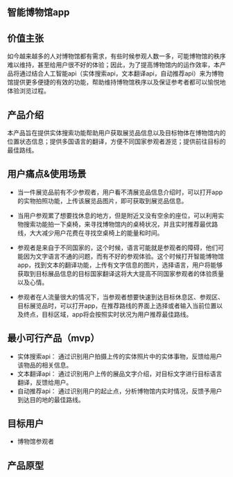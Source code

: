 ## 智能博物馆app
## 价值主张
如今越来越多的人对博物馆都有需求，有些时候参观人数一多，可能博物馆的秩序难以维持，甚至给用户很不好的体验；因此，为了提高博物馆内的运作效率，本产品将通过结合人工智能api（实体搜索api，文本翻译api，自动推荐api）来为博物馆提供更多便捷的有效的功能，帮助维持博物馆秩序以及保证参考者都可以愉悦地体验浏览过程。

## 产品介绍
本产品旨在提供实体搜索功能帮助用户获取展览品信息以及目标物体在博物馆内的位置状态信息；提供多国语言的翻译，方便不同国家参观者游览；提供前往目标的最佳路线。
## 用户痛点&使用场景
* 当一件展览品前有不少参观者，用户看不清展览品信息介绍时，可以打开app的实物拍照功能，上传该展览品图片，即可获取到展览品信息。

* 当用户参观累了想要找休息的地方，但是附近又没有空余的座位，可以利用实物搜索功能拍一下桌椅，来寻找博物馆内的桌椅状况，并且实时推荐最优路线，大大减少用户花费在寻找空桌椅上的能量和时间。

* 参观者是来自于不同国家的，这个时候，语言可能就是参观者的障碍，他们可能因为文字语言不通的问题，而有不好的参观体验。这个时候打开智能博物馆app，找到文本的翻译功能，上传有文字信息的图片，选择语言，用户将能够获取到目标展品信息的目标国家翻译这将大大提高不同国家参观者的体验质量以及心情。

* 参观者在人流量很大的情况下，当参观者想要快速到达目标休息区、参观区、目标展览品时，可以打开app，在推荐路线的界面上选择或者输入当前位置以及终点，目标区域，app将会按照实时状况为用户推荐最佳路线。

## 最小可行产品（mvp）
* 实体搜索api： 通过识别用户拍摄上传的实体照片中的实体事物，反馈给用户该物品的相关信息。
* 文本翻译api： 通过识别用户上传的展品文字介绍，对目标文字进行目标语言翻译，反馈给用户。
* 自动推荐api： 通过识别用户的起止点，分析博物馆内实时情况，反馈予用户到达目的地的最佳路线。

## 目标用户
* 博物馆参观者

## 产品原型
